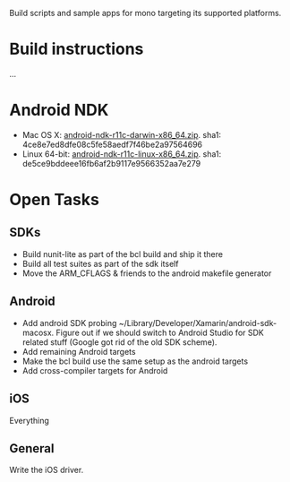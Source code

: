 Build scripts and sample apps for mono targeting its supported platforms.

# Build instructions

...

# Android NDK

- Mac OS X: [android-ndk-r11c-darwin-x86_64.zip](https://dl.google.com/android/repository/android-ndk-r11c-darwin-x86_64.zip). sha1: 4ce8e7ed8dfe08c5fe58aedf7f46be2a97564696
- Linux 64-bit: [android-ndk-r11c-linux-x86_64.zip](https://dl.google.com/android/repository/android-ndk-r11c-linux-x86_64.zip). sha1: de5ce9bddeee16fb6af2b9117e9566352aa7e279



# Open Tasks

## SDKs

- Build nunit-lite as part of the bcl build and ship it there
- Build all test suites as part of the sdk itself
- Move the ARM_CFLAGS & friends to the android makefile generator

## Android

- Add android SDK probing ~/Library/Developer/Xamarin/android-sdk-macosx.  Figure out if we should switch to Android Studio for SDK related stuff (Google got rid of the old SDK scheme).
- Add remaining Android targets
- Make the bcl build use the same setup as the android targets
- Add cross-compiler targets for Android

## iOS

Everything

## General

Write the iOS driver.


